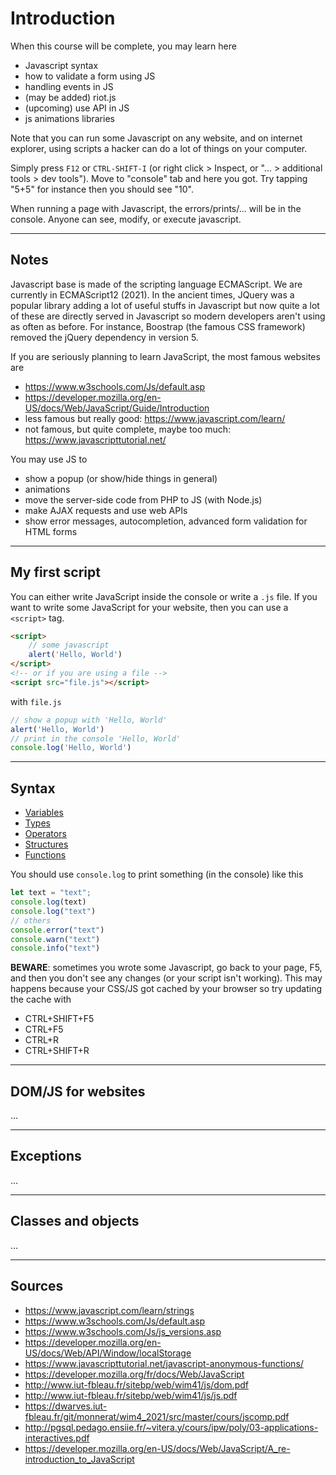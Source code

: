 # Introduction

When this course will be complete, you may learn
here

* Javascript syntax
* how to validate a form using JS
* handling events in JS
* (may be added) riot.js
* (upcoming) use API in JS
* js animations libraries

Note that you can run some Javascript on any
website, and on internet explorer, using scripts
a hacker can do a lot of things on your computer.

Simply press ``F12`` or
`CTRL-SHIFT-I` (or right click > Inspect,
or "... > additional tools > dev tools"). Move to
"console" tab and here you got. Try tapping "5+5" for
instance then you should see "10".

When running a page with Javascript, the errors/prints/...
will be in the console. Anyone can see, modify, or
execute javascript.

<hr class="sr">

## Notes

Javascript base is made of the scripting language
ECMAScript. We are currently in ECMAScript12 (2021).
In the ancient times, JQuery was a popular library
adding a lot of useful stuffs in Javascript but now
quite a lot of these are directly served in Javascript
so modern developers aren't using as often as before.
For instance, Boostrap (the famous CSS framework)
removed the jQuery dependency in version 5.

If you are seriously planning to learn JavaScript,
the most famous websites are

* <https://www.w3schools.com/Js/default.asp>
* <https://developer.mozilla.org/en-US/docs/Web/JavaScript/Guide/Introduction>
* less famous but really good: <https://www.javascript.com/learn/> 
* not famous, but quite complete, maybe too much: <https://www.javascripttutorial.net/>

You may use JS to

* show a popup (or show/hide things in general)
* animations
* move the server-side code from PHP to JS (with Node.js)
* make AJAX requests and use web APIs
* show error messages, autocompletion, advanced
  form validation for HTML forms

<hr class="sl">

## My first script

You can either write JavaScript inside the console
or write a ``.js`` file. If you want to write
some JavaScript for your website, then you can
use a ``<script>`` tag.

```html
<script>
    // some javascript
    alert('Hello, World')
</script>
<!-- or if you are using a file -->
<script src="file.js"></script>
```

with ``file.js``

```js
// show a popup with 'Hello, World'
alert('Hello, World')
// print in the console 'Hello, World'
console.log('Hello, World')
```

<hr class="sr">

## Syntax

* [Variables](syntax/var.md)
* [Types](syntax/types.md)
* [Operators](syntax/operators.md)
* [Structures](syntax/structures.md)
* [Functions](syntax/function.md)

You should use ``console.log`` to print
something (in the console) like this

```js
let text = "text";
console.log(text)
console.log("text")
// others
console.error("text")
console.warn("text")
console.info("text")
```

**BEWARE**: sometimes you wrote some Javascript, go back
to your page, F5, and then you don't see any changes
(or your script isn't working). This may happens because
your CSS/JS got cached by your browser so try updating
the cache with 

* CTRL+SHIFT+F5
* CTRL+F5
* CTRL+R
* CTRL+SHIFT+R

<hr class="sl">

## DOM/JS for websites

...

<hr class="sr">

## Exceptions

...

<hr class="sl">

## Classes and objects

...

<hr class="sr">

## Sources

* <https://www.javascript.com/learn/strings>
* <https://www.w3schools.com/Js/default.asp>
* <https://www.w3schools.com/Js/js_versions.asp>
* <https://developer.mozilla.org/en-US/docs/Web/API/Window/localStorage>
* <https://www.javascripttutorial.net/javascript-anonymous-functions/>
* <https://developer.mozilla.org/fr/docs/Web/JavaScript>
* <http://www.iut-fbleau.fr/sitebp/web/wim41/js/dom.pdf>
* <http://www.iut-fbleau.fr/sitebp/web/wim41/js/js.pdf>
* <https://dwarves.iut-fbleau.fr/git/monnerat/wim4_2021/src/master/cours/jscomp.pdf>
* <http://pgsql.pedago.ensiie.fr/~vitera.y/cours/ipw/poly/03-applications-interactives.pdf>
* <https://developer.mozilla.org/en-US/docs/Web/JavaScript/A_re-introduction_to_JavaScript>
